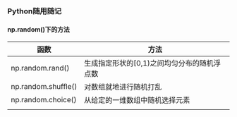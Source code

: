 ### Python随用随记

#### np.random()下的方法

| 函数                | 方法                                        |
| ------------------- | ------------------------------------------- |
| np.random.rand()    | 生成指定形状的[0,1)之间均匀分布的随机浮点数 |
| np.random.shuffle() | 对数组就地进行随机打乱                      |
| np.random.choice()  | 从给定的一维数组中随机选择元素              |
|                     |                                             |

